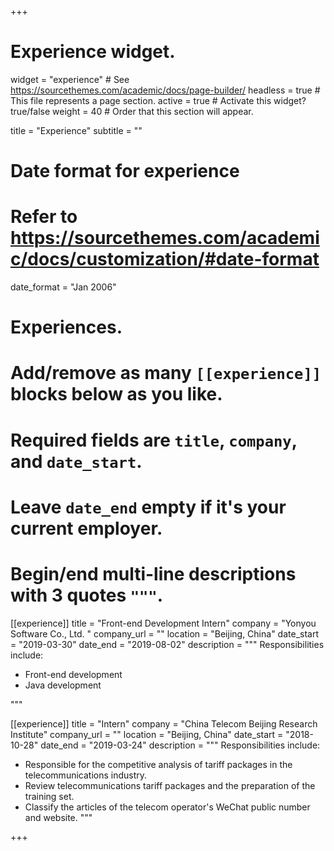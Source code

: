+++
# Experience widget.
widget = "experience"  # See https://sourcethemes.com/academic/docs/page-builder/
headless = true  # This file represents a page section.
active = true  # Activate this widget? true/false
weight = 40  # Order that this section will appear.

title = "Experience"
subtitle = ""

# Date format for experience
#   Refer to https://sourcethemes.com/academic/docs/customization/#date-format
date_format = "Jan 2006"

# Experiences.
#   Add/remove as many `[[experience]]` blocks below as you like.
#   Required fields are `title`, `company`, and `date_start`.
#   Leave `date_end` empty if it's your current employer.
#   Begin/end multi-line descriptions with 3 quotes `"""`.
[[experience]]
  title = "Front-end Development Intern"
  company = "Yonyou Software Co., Ltd. "
  company_url = ""
  location = "Beijing, China"
  date_start = "2019-03-30"
  date_end = "2019-08-02"
  description = """ 
  Responsibilities include:
  
  * Front-end development
  * Java development
  
  """

[[experience]]
  title = "Intern"
  company = "China Telecom Beijing Research Institute"
  company_url = ""
  location = "Beijing, China"
  date_start = "2018-10-28"
  date_end = "2019-03-24"
  description = """
  Responsibilities include:
  
  * Responsible for the competitive analysis of tariff packages in the telecommunications industry. 
  * Review telecommunications tariff packages and the preparation of the training set. 
  * Classify the articles of the telecom operator's WeChat public number and website. 
  """

+++

